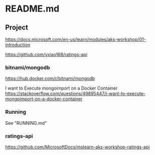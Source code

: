 # README.md



## Project 
https://docs.microsoft.com/en-us/learn/modules/aks-workshop/01-introduction

https://github.com/yxiao168/ratings-api



### bitnami/mongodb
https://hub.docker.com/r/bitnami/mongodb


I want to Execute mongoimport on a Docker Container
https://stackoverflow.com/questions/49895447/i-want-to-execute-mongoimport-on-a-docker-container


### Running
See "RUNNING.md"


### ratings-api
https://github.com/MicrosoftDocs/mslearn-aks-workshop-ratings-api

